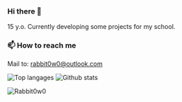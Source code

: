 ### Hi there 👋

15 y.o. Currently developing some projects for my school.

### 📫 How to reach me
Mail to: rabbit0w0@outlook.com

![Top langages](https://github-readme-stats.vercel.app/api/top-langs/?username=Rabbit0w0&show_icons=true&hide_border=true&theme=radical)
![Github stats](https://github-readme-stats.vercel.app/api?username=Rabbit0w0&show_icons=true&include_all_commits=true&hide_border=true&theme=radical&count_private=true)

![Rabbit0w0](https://count.getloli.com/get/@Rabbit0w0)
